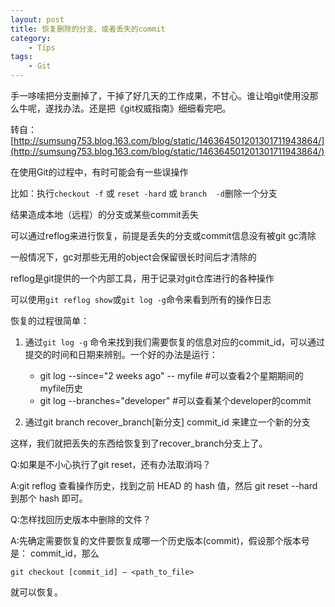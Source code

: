 ```yaml
---
layout: post
title: 恢复删除的分支、或者丢失的commit
category: 
    - Tips
tags:
    - Git
---
```


手一哆嗦把分支删掉了，干掉了好几天的工作成果，不甘心。谁让咱git使用没那么牛呢，遂找办法。还是把《git权威指南》细细看完吧。

转自：[http://sumsung753.blog.163.com/blog/static/146364501201301711943864/](http://sumsung753.blog.163.com/blog/static/146364501201301711943864/)

在使用Git的过程中，有时可能会有一些误操作

比如：执行`checkout -f` 或  `reset -hard` 或  `branch  -d`删除一个分支

结果造成本地（远程）的分支或某些commit丢失

可以通过reflog来进行恢复，前提是丢失的分支或commit信息没有被git gc清除

一般情况下，gc对那些无用的object会保留很长时间后才清除的

reflog是git提供的一个内部工具，用于记录对git仓库进行的各种操作

可以使用`git reflog show`或`git log -g`命令来看到所有的操作日志

恢复的过程很简单：


1. 通过`git log -g` 命令来找到我们需要恢复的信息对应的commit_id，可以通过提交的时间和日期来辨别。一个好的办法是运行：
    
    *   git log --since="2 weeks ago" -- myfile #可以查看2个星期期间的myfile历史
    *   git log --branches="developer" #可以查看某个developer的commit

2.  通过git branch recover_branch[新分支] commit_id 来建立一个新的分支

这样，我们就把丢失的东西给恢复到了recover_branch分支上了。

Q:如果是不小心执行了git reset，还有办法取消吗？

A:git reflog 查看操作历史，找到之前 HEAD 的 hash 值，然后 git reset --hard 到那个 hash 即可。

Q:怎样找回历史版本中删除的文件？

A:先确定需要恢复的文件要恢复成哪一个历史版本(commit)，假设那个版本号是： commit_id，那么

    git checkout [commit_id] — <path_to_file>

就可以恢复。
